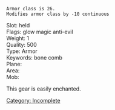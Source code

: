 `Armor class is 26.`  
`Modifies armor class by -10 continuous`

Slot: held  
Flags: glow magic anti-evil  
Weight: 1  
Quality: 500  
Type: Armor  
Keywords: bone comb  
Plane:  
Area:  
Mob:  

This gear is easily enchanted.

[Category: Incomplete](Category:_Incomplete "wikilink")
